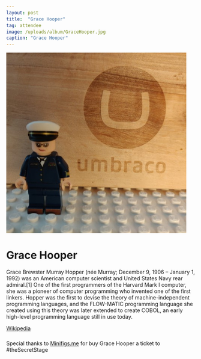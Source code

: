 ```yaml
---
layout: post
title:  "Grace Hooper"
tag: attendee
image: /uploads/album/GraceHooper.jpg
caption: "Grace Hooper"
---
```


![](/uploads/album/GraceHooper.jpg)
# Grace Hooper

Grace Brewster Murray Hopper (née Murray; December 9, 1906 – January 1, 1992) was an American computer scientist and United States Navy rear admiral.[1] One of the first programmers of the Harvard Mark I computer, she was a pioneer of computer programming who invented one of the first linkers. Hopper was the first to devise the theory of machine-independent programming languages, and the FLOW-MATIC programming language she created using this theory was later extended to create COBOL, an early high-level programming language still in use today.

[Wikipedia](https://en.wikipedia.org/wiki/Grace_Hopper)

###
Special thanks to [Minifigs.me](https://minifigs.me/products/custom-design-grace-hopper-minifigure) for buy Grace Hooper a ticket to #theSecretStage
